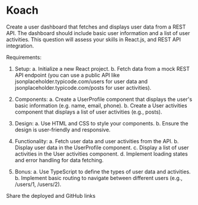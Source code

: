 # Koach
Create a user dashboard that fetches and displays user data from a REST API. The dashboard should include basic user information and a list of user activities. This question will assess your skills in React.js, and REST API integration.


Requirements:

1. Setup:
a. Initialize a new React project.
b. Fetch data from a mock REST API endpoint (you can use a public API like
jsonplaceholder.typicode.com/users for user data and jsonplaceholder.typicode.com/posts for user activities).

2. Components:
a. Create a UserProfile component that displays the user's basic information (e.g. name, email, phone).
b. Create a User activities component that displays a list of user activities (e.g., posts).

3. Design:
a. Use HTML and CSS to style your components.
b. Ensure the design is user-friendly and responsive.

4. Functionality:
a. Fetch user data and user activities from the API.
b. Display user data in the UserProfile component.
c. Display a list of user activities in the User activities component.
d. Implement loading states and error handling for data fetching.

5. Bonus:
a. Use TypeScript to define the types of user data and activities.
b. Implement basic routing to navigate between different users (e.g., /users/1, /users/2).

Share the deployed and GitHub links
